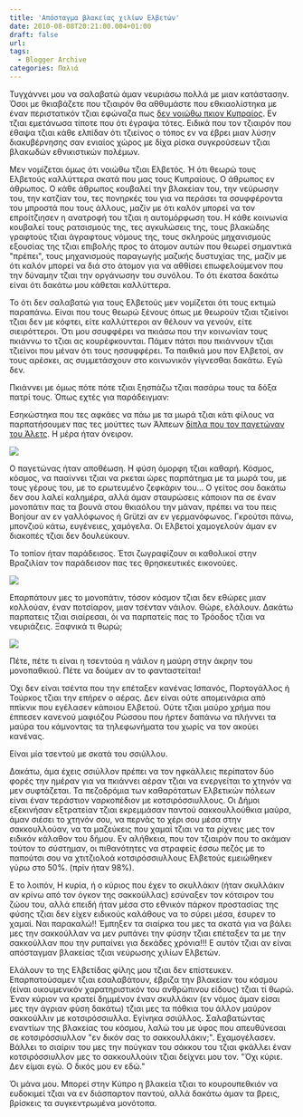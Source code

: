 ```yaml
---
title: 'Απόσταγμα βλακείας χιλίων Ελβετών'
date: 2010-08-08T20:21:00.004+01:00
draft: false
url: 
tags:
  - Blogger Archive
categories: Παλιά
---
```


  
Τυγχάννει μου να σαλαβατώ άμαν νευριάσω πολλά με μιαν κατάστασην. Όσοι με θκιαβάζετε που τζιαιρόν θα αθθυμάστε που εθκιαολίστηκα με έναν περιστατικόν τζιαι εφώναζα πως [δεν νοιώθω πκιον Κυπραίος](http://acerasanthropophorum.blogspot.com/2009/10/blog-post_13.html). Εν τζιαι εμετάνωσα τίποτε που ότι έγραψα τότες. Ειδικά που τον τζιαιρόν που έθαψα τζιαι κάθε ελπίδαν ότι τζιείνος ο τόπος εν να έβρει μιαν λύσην διακυβέρνησης σαν ενιαίος χώρος με δίχα ρίσκα συγκρούσεων τζιαι βλακωδών εθνικιστικών πολέμων.  
  
Μεν νομίζεται όμως ότι νοιώθω τζιαι Ελβετός. Ή ότι θεωρώ τους Ελβετούς καλλύττερα σκατά που μας τους Κυπραίους. Ο άθρωπος εν άθρωπος. Ο κάθε άθρωπος κουβαλεί την βλακείαν του, την νεύρωσην του, την κατζίαν του, τες πονηρκές του για να περάσει τα σσυφφέροντα του μπροστά που τους άλλους, μαζίν με ότι καλόν μπορεί να τον επροίτζιησεν η ανατροφή του τζιαι η αυτομόρφωση του. Η κάθε κοινωνία κουβαλεί τους ρατσισμούς της, τες αγκυλώσεις της, τους βλακώδης γραφτούς τζιαι άγραφτους νόμους της, τους σκληρούς μηχανισμούς εξουσίας της τζιαι επιβολής προς το άτομον αυτών που θεωρεί σημαντικά "πρέπει", τους μηχανισμούς παραγωγής μαζικής δυστυχίας της, μαζίν με ότι καλόν μπορεί να διά στο άτομον για να αθθίσει επωφελούμενον που την δύναμην τζιαι την οργάνωσην του συνόλου. Το ότι έκατσα δακάτω είναι ότι δακάτω μου κάθεται καλλύττερα.  
  
Το ότι δεν σαλαβατώ για τους Ελβετούς μεν νομίζεται ότι τους εκτιμώ παραπάνω. Είναι που τους θεωρώ ξένους όπως με θεωρούν τζιαι τζιείνοι τζιαι δεν με κόφτει, είτε καλλύττεροι αν θέλουν να γενούν, είτε σιειρόττεροι. Ότι μου σσυφφέρει να πκιάσω που την κοινωνίαν τους πκιάννω το τζιαι ας κουρέφκουνται. Πάμεν πάτσι που πκιάννουν τζιαι τζιείνοι που μέναν ότι τους ησσυφφέρει. Τα παιθκιά μου πον Ελβετοί, αν τους αρέσκει, ας συμμετάσχουν στο κοινωνικόν γίγνεσθαι δακάτω. Εγώ δεν.  
  
Πκιάννει με όμως πότε πότε τζιαι ξησπάζω τζιαι πασάρω τους τα δόξα πατρί τους. Όπως εχτές για παράδειγμαν:  
  
Εσηκώστηκα που τες αφκάες να πάω με τα μωρά τζιαι κάτι φίλους να παρπατήσουμεν πας τες μούττες των Άλπεων [δίπλα που τον παγετώναν του Άλετς](http://www.google.ch/images?hl=fr&q=glacier+d%27aletsch&um=1&ie=UTF-8&source=univ&ei=YAlfTIj9K9DuObj8kNUP&sa=X&oi=image_result_group&ct=title&resnum=4&ved=0CDAQsAQwAw&biw=1436&bih=707). Η μέρα ήταν όνειρον.  
  
[![](https://blogger.googleusercontent.com/img/b/R29vZ2xl/AVvXsEhzO9qs3gSZ2tAC1hZPoGLLEr43WnRZOjrjOQiQ8RKvxY4lDzBxXYwBi93npvEV9ginjy63c7mb9YYL4Otovt4wg_62TOXq8Jqq4Pg1UJgpbXecG6kcb7p8jaqIwBvEiKRjqyXe6gTvn9c/s400/IMG_0212.jpg)](https://blogger.googleusercontent.com/img/b/R29vZ2xl/AVvXsEhzO9qs3gSZ2tAC1hZPoGLLEr43WnRZOjrjOQiQ8RKvxY4lDzBxXYwBi93npvEV9ginjy63c7mb9YYL4Otovt4wg_62TOXq8Jqq4Pg1UJgpbXecG6kcb7p8jaqIwBvEiKRjqyXe6gTvn9c/s1600/IMG_0212.jpg)  
  
Ο παγετώνας ήταν αποθέωση. Η φύση όμορφη τζιαι καθαρή. Κόσμος, κόσμος, να πααίννει τζιαι να ρκεται ώρες παρπάτημα με τα μωρά του, με τους γέρους του, με το ερωτευμένο ζεφκάριν του... Ο γείτος σου δακάτω δεν σου λαλεί καλημέρα, αλλά άμαν σταυρώσεις κάποιον πα σε έναν μονοπάτιν πας τα βουνά στου θκιαόλου την μάναν, πρέπει να του πεις Bonjour αν εν γαλλόφωνος ή Grützi αν εν γερμανόφωνος. Γκρούτσι πάνω, μπονζιού κάτω, ευγένειες, χαμόγελα. Οι Ελβετοί χαμογελούν άμαν εν διακοπές τζιαι δεν δουλεύκουν.  
  
Το τοπίον ήταν παράδεισος. Έτσι ζωγραφίζουν οι καθολικοί στην Βραζιλίαν τον παράδεισον πας τες θρησκευτικές εικονούες.  
  
[![](https://blogger.googleusercontent.com/img/b/R29vZ2xl/AVvXsEhPs4bFyFEnGGMKzfsvCbY8ZSj6pscD2zXX7DXhxFLDEDUgkgsrC1PAWC0e17TNhWe_8gfBEX1mWxetdAq6n0utTzLcKspW4T1ehqP5oben3DvJ-NUXr7LClJyT0ymhzsth1VbVRZQ-RW8/s400/IMG_0214.jpg)](https://blogger.googleusercontent.com/img/b/R29vZ2xl/AVvXsEhPs4bFyFEnGGMKzfsvCbY8ZSj6pscD2zXX7DXhxFLDEDUgkgsrC1PAWC0e17TNhWe_8gfBEX1mWxetdAq6n0utTzLcKspW4T1ehqP5oben3DvJ-NUXr7LClJyT0ymhzsth1VbVRZQ-RW8/s1600/IMG_0214.jpg)  
  
Επαρπάτουν μες το μονοπάτιν, τόσον κόσμον τζιαι δεν εθώρες μιαν κολλούαν, έναν ποτσίαρον, μιαν τσένταν νάιλον. Θώρε, ελάλουν. Δακάτω παρπατεις τζιαι σιαίρεσαι, όι να παρπατείς πας το Τρόοδος τζιαι να νευριάζεις. Ξαφνικά τι θωρώ;  
  
[![](https://blogger.googleusercontent.com/img/b/R29vZ2xl/AVvXsEge5XOXtZY3gGMEvlWcAKwuv2ltwZSpihQnOyYzCGS_K4NSlP-CRPHlSe13eYhxkAbUcCWfFPLs5wYWeHZsQOvrpXKAeGNAmyz44AkU4u8eREqKdL3NVhMrDxCXorh7Bp4gr2GV_YQKgAw/s400/IMG_0211+copy.jpg)](https://blogger.googleusercontent.com/img/b/R29vZ2xl/AVvXsEge5XOXtZY3gGMEvlWcAKwuv2ltwZSpihQnOyYzCGS_K4NSlP-CRPHlSe13eYhxkAbUcCWfFPLs5wYWeHZsQOvrpXKAeGNAmyz44AkU4u8eREqKdL3NVhMrDxCXorh7Bp4gr2GV_YQKgAw/s1600/IMG_0211+copy.jpg)  
  
Πέτε, πέτε τι είναι η τσεντούα η νάιλον η μαύρη στην άκρην του μονοπαθκιού. Πέτε να δούμεν αν το φανταστείται!  
  
Όχι δεν είναι τσέντα που την επέταξεν κανένας Ισπανός, Πορτογάλλος ή Τούρκος τζιαι την επήρεν ο αέρας. Δεν είναι ούτε απομεινάρια από ππίκνικ που εγέλασεν κάποιου Ελβετού. Ούτε τζιαι μαύρο χρήμα που έππεσεν κανενού μαφιόζου Ρώσσου που ήρτεν δαπάνω να πλήννει τα μαύρα του κάμνοντας τα τηλεφωνήματα του χωρίς να τον ακούει κανένας.  
  
Είναι μία τσεντού με σκατά του σσιύλλου.  
  
Δακάτω, άμα έχεις σσιύλλον πρέπει να τον ηφκάλλεις περίπατον δύο φορές την ημέραν για να πκιάννει αέραν τζιαι να ενεργείται το χτηνόν να μεν συφτάζεται. Τα πεζοδρόμια των καθαρότατων Ελβετικών πόλεων είναι έναν τεράστιον ναρκοπέδιον με κοτσιρόσσιυλλους. Οι Δήμοι εξεκινήσαν εξτρατείαν τζιαι εκρεμμάσαν παντού σακκουλλούθκια μαύρα, άμαν σιέσει το χτηνόν σου, να περνάς το χέρι σου μέσα στην σακκουλλούαν, να τα μαζεύκεις που χαμαί τζιαι να τα ρίχνεις μες τον ειδικόν κάλαθον του δήμου. Εν αλήθκεια, που τον τζιαιρόν που το ακάμαν τούτον το σύστημαν, οι πιθανότητες να στραφείς έσσω πεζός με το παπούτσι σου να χτιτζιολοά κοτσιρόσσιυλλους Ελβετούς εμειώθηκεν γύρω στο 50%. (πρίν ήταν 98%).  
  
Ε το λοιπόν, Η κυρία, ή ο κύριος που έχεν το σκυλλάκιν (ήταν σκυλλάκιν αν κρίνω από τον όγκον της σακκούλλας) εσύναξεν τον κότσιρον του ζώου του, αλλά επειδή ήταν μέσα στο εθνικόν πάρκον προστασίας της φύσης τζιαι δεν είχεν ειδικούς καλάθους να το σύρει μέσα, έσυρεν το χαμαί. Ναι παρακαλώ!! Έμπηξεν τα σιαίρκα του μες τα σκατά για να βάλει μες την σακκούλλαν να μεν ρυπάνει την φύσην τζιαι επέταξεν τα με την σακκούλλαν που την ρυπαίνει για δεκάδες χρόνια!!! Ε αυτόν τζιαι αν είναι απόσταγμαν βλακείας τζιαι νεύρωσης χιλίων Ελβετών.  
  
Ελάλουν το της Ελβετίδας φίλης μου τζιαι δεν επίστευκεν. Επαρπατούσαμεν τζιαι εσαλαβάτουν, έβριζα την βλακείαν του κόσμου (είναι οικουμενικόν χαρατηριστικόν του ανθρώπινου είδους) τζιαι τί θωρώ. Έναν κύριον να κρατεί δημμένον έναν σκυλλάκιν (εν νόμος άμαν είσαι μες την άγριαν φύση δακάτω) τζιαι μες τα πόθκια του άλλον μαύρον σακκούλλιν με κοτσιρόσσιυλλα. Εγίνηκα σσιύλλος. Σαλαβατώντας εναντίων της βλακείας του κόσμου, λαλώ του με ύφος που απευθύνεσαι σε κοτσιρόσσιυλλον "εν δικόν σας το σακκουλλάκιν;". Εχαμογέλασεν. Βάλλει το σιαίριν του μες την πούγκαν του σάκκου του τζιαι φκάλλει έναν κοτσιρόσσιυλλον μες το σακκουλλούιν τζιαι δείχνει μου τον. "Όχι κύριε. Δεν είμαι εγώ. Ο δικός μου εν εδώ."  
  
Όι μάνα μου. Μπορεί στην Κύπρο η βλακεία τζιαι το κουρουπεθκιόν να ευδοκιμεί τζιαι να εν διάσπαρτον παντού, αλλά δακάτω άμαν τα βρεις, βρίσκεις τα συγκεντρωμένα μονότοπα.
